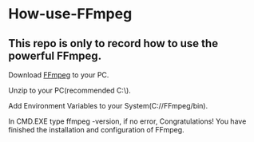 # How-use-FFmpeg

## This repo is only to record how to use the powerful FFmpeg.

Download [FFmpeg](https://ffmpeg.org/download.html) to your PC.

Unzip to your PC(recommended C:\\).

Add Environment Variables to your System(C://FFmpeg/bin).

In CMD.EXE type ffmpeg -version, if no error, Congratulations! You have finished the installation and configuration of FFmpeg.
